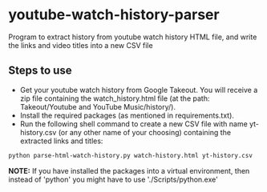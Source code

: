 # youtube-watch-history-parser
Program to extract history from youtube watch history HTML file, and write the links and video titles into a new CSV file

## Steps to use

- Get your youtube watch history from Google Takeout. You will receive a zip file containing the watch_history.html file (at the path: Takeout/Youtube and YouTube Music/history/).
- Install the required packages (as mentioned in requirements.txt).
- Run the following shell command to create a new CSV file with name yt-history.csv (or any other name of your choosing) containing the extracted links and titles:

```sh
python parse-html-watch-history.py watch-history.html yt-history.csv
```

**NOTE:** If you have installed the packages into a virtual environment, then instead of 'python' you might have to use './Scripts/python.exe'